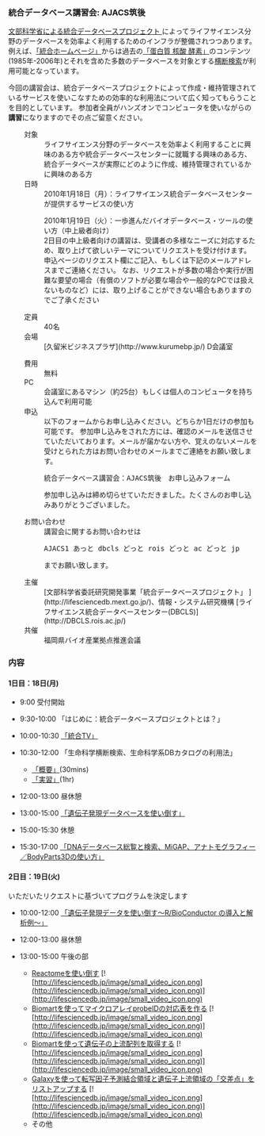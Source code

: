 ###  統合データベース講習会: AJACS筑後  

[文部科学省による統合データベースプロジェクト ](http://lifesciencedb.mext.go.jp/)によってライフサイエンス分野のデータベースを効率よく利用するためのインフラが整備されつつあります。例えば、[「統合ホームページ」](http://lifesciencedb.jp/)からは過去の[「蛋白質 核酸 酵素」](http://www.kyoritsu-pub.co.jp/pne/)のコンテンツ(1985年-2006年)とそれを含めた多数のデータベースを対象とする[横断検索](http://lifesciencedb.jp/dbsearch/)が利用可能となっています。

今回の講習会は、統合データベースプロジェクトによって作成・維持管理されているサービスを使いこなすための効率的な利用法について広く知ってもらうことを目的としています。
参加者全員がハンズオンでコンピュータを使いながらの**講習**になりますのでその点ご留意ください。

<dl class="list1" style="padding-left:16px;margin-left:16px">
    <dt>対象</dt>
    <dd>ライフサイエンス分野のデータベースを効率よく利用することに興味のある方や統合データベースセンターに就職する興味のある方、統合データベースが実際にどのように作成、維持管理されているかに興味のある方</dd>
    <dt>日時</dt>
    <dd>2010年1月18日（月）：ライフサイエンス統合データベースセンターが提供するサービスの使い方  

2010年1月19日（火）：一歩進んだバイオデータベース・ツールの使い方（中上級者向け）  
2日目の中上級者向けの講習は、受講者の多様なニーズに対応するため、取り上げて欲しいテーマについてリクエストを受け付けます。
<span>申込ページのリクエスト欄にご記入、もしくは下記のメールアドレスまでご連絡ください。</span>
<span>なお、リクエストが多数の場合や実行が困難な要望の場合（有償のソフトが必要な場合や一般的なPCでは扱えないものなど）には、取り上げることができない場合もありますのでご了承ください</span>
</dd>
</dl>

<dl class="list1" style="padding-left:16px;margin-left:16px">
    <dt>定員</dt>
    <dd>40名  </dd>
    <dt>会場</dt>
    <dd>[久留米ビジネスプラザ](http://www.kurumebp.jp/)  D会議室</dd>
</dl>

<dl class="list1" style="padding-left:16px;margin-left:16px">
    <dt>費用</dt>
    <dd>無料</dd>
    <dt>PC</dt>
    <dd>会議室にあるマシン（約25台）もしくは個人のコンピュータを持ち込んで利用可能</dd>
    <dt>申込</dt>
    <dd>以下のフォームからお申し込みください。どちらか1日だけの参加も可能です。
    参加申し込みをされた方には、確認のメールを送信させていただいております。メールが届かない方や、覚えのないメールを受けとられた方はお問い合わせのメールまでご連絡をお願い致します。


<pre>統合データベース講習会：AJACS筑後　お申し込みフォーム</pre>
参加申し込みは締め切らせていただきました。たくさんのお申し込みありがとうございました。</dd>
<dt>お問い合わせ</dt>
<dd>講習会に関するお問い合わせは


<pre>AJACS1 あっと dbcls どっと rois どっと ac どっと jp</pre>
までお願い致します。</dd>
<dt>主催</dt>
<dd>[文部科学省委託研究開発事業「統合データベースプロジェクト」 ](http://lifesciencedb.mext.go.jp/)、情報・システム研究機構 [ライフサイエンス統合データベースセンター(DBCLS)](http://DBCLS.rois.ac.jp/)</dd>
    <dt>共催</dt>
    <dd>福岡県バイオ産業拠点推進会議</dd>
</dl>

###  内容  

#### 1日目：18日(月)  

* 9:00 受付開始
* 9:30-10:00 「はじめに：統合データベースプロジェクトとは？」
* 10:00-10:30 [「統合TV」](01_hono1.md)
* 10:30-12:00 「生命科学横断検索、生命科学系DBカタログの利用法」

    * [「概要」](AJACS15_kawamoto.pdf)(30mins)
    * [「実習」](02_kawano.md)(1hr)

* 12:00-13:00 昼休憩

* 13:00-15:00 [「遺伝子発現データベースを使い倒す」](03_hono2.md)
* 15:00-15:30 休憩
* 15:30-17:00 [「DNAデータベース総覧と検索、MiGAP、アナトモグラフィー／BodyParts3Dの使い方」](04_bono.md)


#### 2日目：19日(火)  

いただいたリクエストに基づいてプログラムを決定します

* 10:00-12:00 [「遺伝子発現データを使い倒す～R/BioConductor の導入と解析例～」](05_hono3.md)
* 12:00-13:00 昼休憩
* 13:00-15:00 午後の部

    * [Reactomeを使い倒す](http://togotv.dbcls.jp/20090508.html) [![http://lifesciencedb.jp/image/small_video_icon.png](http://lifesciencedb.jp/image/small_video_icon.png)](http://lifesciencedb.jp/image/small_video_icon.png)
    * [Biomartを使ってマイクロアレイprobeIDの対応表を作る](http://togotv.dbcls.jp/20090225.html)  [![http://lifesciencedb.jp/image/small_video_icon.png](http://lifesciencedb.jp/image/small_video_icon.png)](http://lifesciencedb.jp/image/small_video_icon.png)
    * [Biomartを使って遺伝子の上流配列を取得する](http://togotv.dbcls.jp/20090327.html) [![http://lifesciencedb.jp/image/small_video_icon.png](http://lifesciencedb.jp/image/small_video_icon.png)](http://lifesciencedb.jp/image/small_video_icon.png)
    * [Galaxyを使って転写因子予測結合領域と遺伝子上流領域の「交差点」をリストアップする](http://togotv.dbcls.jp/20090310.html) [![http://lifesciencedb.jp/image/small_video_icon.png](http://lifesciencedb.jp/image/small_video_icon.png)](http://lifesciencedb.jp/image/small_video_icon.png)
    * その他
